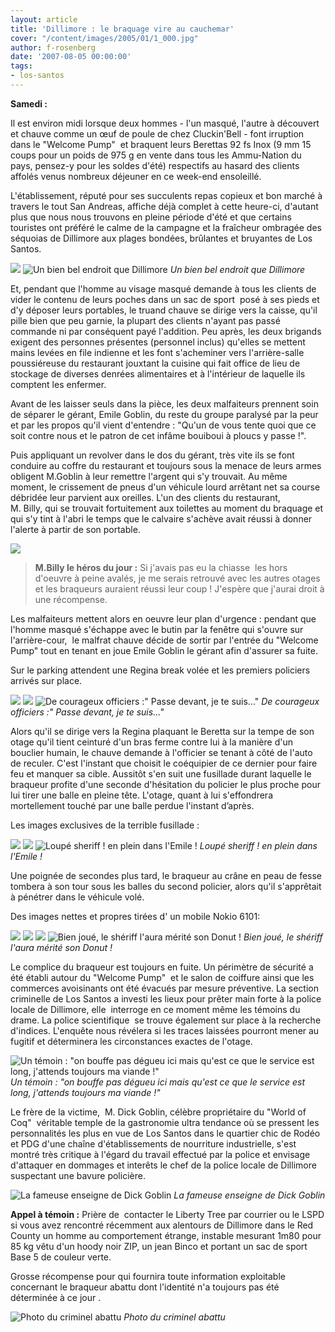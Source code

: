 ```yaml
---
layout: article
title: 'Dillimore : le braquage vire au cauchemar'
cover: "/content/images/2005/01/1_000.jpg"
author: f-rosenberg
date: '2007-08-05 00:00:00'
tags:
- los-santos
---
```


 **Samedi :**

Il est environ midi lorsque deux hommes - l'un masqué, l'autre à découvert et chauve comme un œuf de poule de chez Cluckin'Bell - font irruption dans le "Welcome Pump"&nbsp; et braquent leurs Berettas 92 fs Inox (9 mm 15 coups pour un poids de 975 g en vente dans tous les Ammu-Nation du pays, pensez-y pour les soldes d'été) respectifs au hasard des clients affolés venus nombreux déjeuner en ce week-end ensoleillé.

L'établissement, réputé pour ses succulents repas copieux et bon marché à travers le tout San Andreas, affiche déjà complet à cette heure-ci, d'autant plus que nous nous trouvons en pleine période d'été et que certains touristes ont préféré le calme de la campagne et la fraîcheur ombragée des séquoias de Dillimore aux plages bondées, brûlantes et bruyantes de Los Santos.

![](/content/images/2005/01/1_001.jpg)
![Un bien bel endroit que Dillimore](/content/images/2005/01/1_021.jpg)
_Un bien bel endroit que Dillimore_

Et, pendant que l'homme au&nbsp;visage masqué demande à tous les clients de vider le contenu de leurs poches dans un sac de sport &nbsp;posé à ses pieds et d'y déposer leurs portables, le truand chauve se dirige vers la caisse, qu'il pille bien que peu garnie, la plupart des clients n'ayant pas passé commande ni par conséquent payé l'addition. Peu après, les deux brigands exigent des personnes présentes (personnel inclus) qu'elles se mettent mains levées en file indienne et les font s'acheminer vers l'arrière-salle poussiéreuse du restaurant jouxtant la cuisine qui fait office de lieu de stockage&nbsp;de diverses denrées alimentaires et à l'intérieur de laquelle ils comptent les enfermer.

Avant de les laisser seuls dans la pièce, les deux malfaiteurs prennent soin de séparer le gérant, Emile Goblin, du reste du groupe paralysé par la peur et par les propos qu'il vient d'entendre : "Qu'un de vous tente quoi que ce soit contre nous et le patron de cet infâme bouiboui à ploucs y passe !".

Puis appliquant un revolver dans le dos du gérant, très vite ils se font conduire au coffre du restaurant et toujours sous la menace de leurs armes obligent M.Goblin à leur remettre l'argent qui s'y trouvait. Au même moment, le crissement de pneus d'un véhicule lourd arrêtant net sa course débridée leur parvient aux oreilles. L'un des clients du restaurant, M.&nbsp;Billy,&nbsp;qui se trouvait fortuitement aux toilettes au moment du braquage et qui s'y tint à l'abri le temps que le calvaire s'achève avait réussi à donner l'alerte à partir de son portable.

![](/content/images/2005/01/1_003_t.jpg)

> **M.Billy le héros du jour :** Si j'avais pas eu la chiasse &nbsp;les hors d'oeuvre à peine avalés, je me serais retrouvé avec les autres otages et les braqueurs auraient réussi leur coup ! J'espère que j'aurai droit à une récompense.

Les malfaiteurs mettent alors en oeuvre leur plan d'urgence : pendant que l'homme masqué s'échappe avec le butin par la fenêtre qui s'ouvre sur l'arrière-cour, &nbsp;le malfrat chauve décide de sortir par l'entrée du "Welcome Pump" tout en tenant en joue Emile Goblin le gérant afin d'assurer sa fuite.

Sur le parking attendent une&nbsp;Regina break&nbsp;volée et les premiers policiers arrivés sur place.

![](/content/images/2005/01/1_005.jpg)
![](/content/images/2005/01/1_006.jpg)
![De courageux officiers :" Passe devant, je te suis..."](/content/images/2005/01/1_007.jpg)
_De courageux officiers :" Passe devant, je te suis..."_

Alors qu'il se dirige vers la&nbsp;Regina plaquant le Beretta sur la tempe de son otage qu'il tient ceinturé d'un bras ferme contre lui à la manière d'un bouclier humain, le chauve demande à l'officier se tenant à côté de l'auto de reculer. C'est l'instant que choisit le coéquipier de ce dernier pour faire feu et manquer sa cible. Aussitôt s'en suit une fusillade durant laquelle le braqueur profite d'une seconde d'hésitation du policier le plus proche pour lui tirer une balle en pleine tête. L'otage, quant à lui s'effondrera mortellement touché par une balle perdue l'instant d’après.

Les images exclusives de la terrible fusillade :

![](/content/images/2005/01/1_008.jpg)
![](/content/images/2005/01/1_009.jpg)
![Loupé sheriff ! en plein dans l'Emile !](/content/images/2005/01/1_010.jpg)
_Loupé sheriff ! en plein dans l'Emile !_

Une poignée de secondes plus tard, le braqueur au crâne en peau de fesse tombera à son tour sous les balles du second policier, alors qu'il s'apprêtait à pénétrer dans le véhicule volé.

Des images nettes et propres&nbsp;tirées&nbsp;d'&nbsp;un mobile Nokio 6101:

![](/content/images/2005/01/1_011.jpg)
![](/content/images/2005/01/1_012.jpg)
![](/content/images/2005/01/1_014.jpg)
![Bien joué, le shériff l'aura mérité son Donut !](/content/images/2005/01/1_015.jpg)
_Bien joué, le shériff l'aura mérité son Donut !_

Le complice du braqueur est toujours en fuite. Un périmètre de sécurité a été établi autour du "Welcome Pump"&nbsp; et le salon de coiffure ainsi que les commerces avoisinants ont été évacués par mesure préventive. La section criminelle de Los Santos&nbsp;a investi les lieux pour prêter main forte à la police locale de Dillimore, elle &nbsp;interroge en ce moment même les témoins du drame. La police scientifique &nbsp;se trouve également sur place à la recherche d'indices. L'enquête nous révélera si les traces laissées pourront mener au fugitif et déterminera les circonstances exactes de l'otage.

![Un témoin : "on bouffe pas dégueu ici mais qu'est ce que le service est long, j'attends toujours ma viande !"](/content/images/2005/01/1_017.jpg)
_Un témoin : "on bouffe pas dégueu ici mais qu'est ce que le service est long, j'attends toujours ma viande !"_

Le frère de la victime, &nbsp;M. Dick Goblin, célèbre propriétaire du "World of Coq"&nbsp; véritable temple de la gastronomie ultra tendance où se pressent les personnalités les plus en vue de Los Santos dans le quartier chic de Rodéo et PDG d'une chaîne d'établissements de nourriture industrielle, s'est montré très critique à l'égard du travail effectué par la police et envisage d'attaquer en dommages et interêts le chef de la police locale de Dillimore suspectant une bavure policière.

![La fameuse enseigne de Dick Goblin](/content/images/2005/01/1_020.jpg)
_La fameuse enseigne de Dick Goblin_

**Appel à témoin :** Prière de &nbsp;contacter le Liberty Tree par courrier ou le LSPD si vous avez rencontré récemment aux alentours de Dillimore dans le Red County un homme au comportement étrange, instable mesurant 1m80 pour 85 kg vêtu d'un hoody noir ZIP, un jean Binco et portant un sac de sport Base 5 de couleur verte.

Grosse récompense pour qui fournira toute information exploitable concernant le braqueur abattu dont l'identité n'a toujours pas été déterminée à ce jour .

![Photo du criminel abattu](/content/images/2005/01/1_019.jpg)
_Photo du criminel abattu_

<!--kg-card-end: markdown-->
